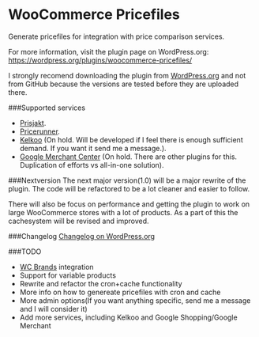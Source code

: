 WooCommerce Pricefiles
======================

Generate pricefiles for integration with price comparison services.

For more information, visit the plugin page on WordPress.org: https://wordpress.org/plugins/woocommerce-pricefiles/

I strongly recomend downloading the plugin from [WordPress.org](https://wordpress.org/plugins/woocommerce-pricefiles/) and not from GitHub because the versions are tested before they are uploaded there.


###Supported services
 -  [Prisjakt](http://www.prisjakt.nu/ "").
 -  [Pricerunner](http://www.pricerunner.se/ "").
 -  [Kelkoo](http://www.kelkoo.com/ "") (On hold. Will be developed if I feel there is enough sufficient demand. If you want it send me a message.).
 -  [Google Merchant Center](https://www.google.com/merchants/merchantdashboard "") (On hold. There are other plugins for this. Duplication of efforts vs all-in-one solution).

###Nextversion
The next major version(1.0) will be a major rewrite of the plugin. The code will be refactored to be a lot cleaner and easier to follow. 

There will also be focus on performance and getting the plugin to work on large WooCommerce stores with a lot of products. As a part of this the cachesystem will be revised and improved. 

###Changelog
[Changelog on WordPress.org](https://wordpress.org/plugins/woocommerce-pricefiles/changelog/)

###TODO
- [WC Brands](http://www.woothemes.com/products/brands/ "WC Brands on WooThemes.com") integration 
- Support for variable products
- Rewrite and refactor the cron+cache functionality 
- More info on how to genereate pricefiles with cron and cache
- More admin options(If you want anything specific, send me a message and I will consider it)
- Add more services, including Kelkoo and Google Shopping/Google Merchant
